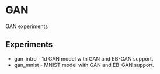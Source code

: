 # GAN

GAN experiments

## Experiments

 * gan_intro - 1d GAN model with GAN and EB-GAN support.
 * gan_mnist - MNIST model with GAN and EB-GAN support.
